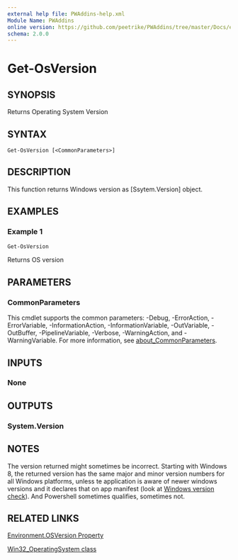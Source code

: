 ```yaml
---
external help file: PWAddins-help.xml
Module Name: PWAddins
online version: https://github.com/peetrike/PWAddins/tree/master/Docs/en-US/Get-OsVersion.md
schema: 2.0.0
---
```


# Get-OsVersion

## SYNOPSIS

Returns Operating System Version

## SYNTAX

```
Get-OsVersion [<CommonParameters>]
```

## DESCRIPTION

This function returns Windows version as [Ssytem.Version] object.

## EXAMPLES

### Example 1

```powershell
Get-OsVersion
```

Returns OS version

## PARAMETERS

### CommonParameters
This cmdlet supports the common parameters: -Debug, -ErrorAction, -ErrorVariable, -InformationAction, -InformationVariable, -OutVariable, -OutBuffer, -PipelineVariable, -Verbose, -WarningAction, and -WarningVariable. For more information, see [about_CommonParameters](http://go.microsoft.com/fwlink/?LinkID=113216).

## INPUTS

### None

## OUTPUTS

### System.Version

## NOTES

The version returned might sometimes be incorrect. Starting with Windows 8,
the returned version has the same major and minor version numbers for all
Windows platforms, unless te application is aware of newer windows versions and
it declares that on app manifest (look at
[Windows version check](https://learn.microsoft.com/windows/compatibility/windows-version-check)).
And Powershell sometimes qualifies, sometimes not.

## RELATED LINKS

[Environment.OSVersion Property](https://learn.microsoft.com/dotnet/api/system.environment.osversion)

[Win32_OperatingSystem class](https://learn.microsoft.com/windows/desktop/CIMWin32Prov/win32-operatingsystem)
